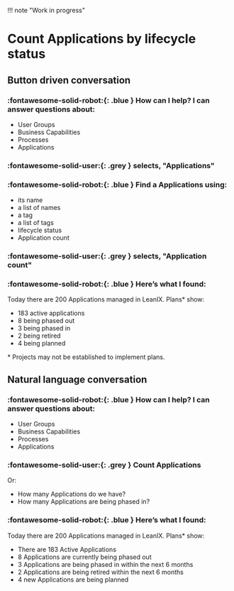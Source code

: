 !!! note "Work in progress"

# Count Applications by lifecycle status

## Button driven conversation 

### :fontawesome-solid-robot:{: .blue } How can I help? I can answer questions about:

- User Groups
- Business Capabilities
- Processes
- Applications

### :fontawesome-solid-user:{: .grey } selects, "Applications"

### :fontawesome-solid-robot:{: .blue } Find a Applications using:

- its name
- a list of names
- a tag
- a list of tags
- lifecycle status
- Application count

### :fontawesome-solid-user:{: .grey } selects, "Application count"


### :fontawesome-solid-robot:{: .blue } Here’s what I found:

Today there are 200 Applications managed in LeanIX. Plans* show:

- 183 active applications
- 8 being phased out
- 3 being phased in 
- 2 being retired 
- 4 being planned

\* Projects may not be established to implement plans. 

## Natural language conversation

### :fontawesome-solid-robot:{: .blue } How can I help? I can answer questions about:

- User Groups
- Business Capabilities
- Processes
- Applications

### :fontawesome-solid-user:{: .grey } Count Applications

Or:

- How many Applications do we have? 
- How many Applications are being phased in?

### :fontawesome-solid-robot:{: .blue } Here’s what I found:

Today there are 200 Applications managed in LeanIX. Plans* show:

- There are 183 Active Applications
- 8 Applications are currently being phased out
- 3 Applications are being phased in within the next 6 months
- 2 Applications are being retired within the next 6 months
- 4 new Applications are being planned
